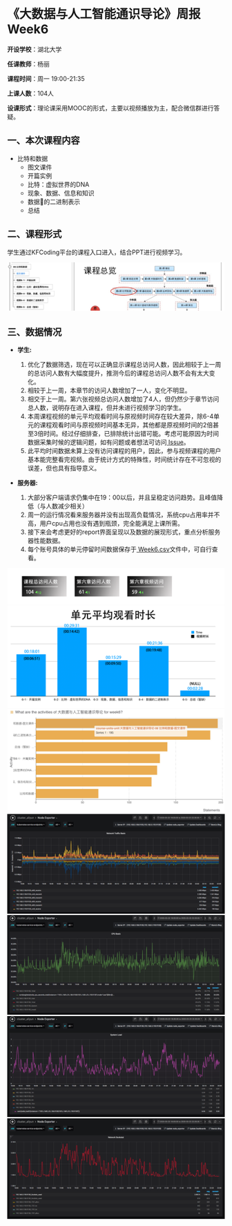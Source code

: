 《大数据与人工智能通识导论》周报 Week6
=
**开设学校**：湖北大学

**任课教师**：杨丽

**课程时间**：周一 19:00-21:35

**上课人数**：104人

**设课形式**：理论课采用MOOC的形式，主要以视频播放为主，配合微信群进行答疑。

一、本次课程内容
-

- 比特和数据
  - 图文课件
  - 开篇实例
  - 比特：虚拟世界的DNA
  - 现象、数据、信息和知识
  - 数据的二进制表示
  - 总结

二、课程形式
-

学生通过KFCoding平台的课程入口进入，结合PPT进行视频学习。

![](./Images/Week6.5.png)

三、数据情况
-

- **学生:**
  1. 优化了数据筛选，现在可以正确显示课程总访问人数，因此相较于上一周的总访问人数有大幅度提升，推测今后的课程总访问人数不会有太大变化。
  2. 相较于上一周，本章节的访问人数增加了一人，变化不明显。
  3. 相交于上一周。第六张视频总访问人数增加了4人，但仍然少于章节访问总人数，说明存在进入课程，但并未进行视频学习的学生。
  4. 本周课程视频的单元平均观看时间与原视频时间存在较大差异，除6-4单元的课程观看时间与原视频时间基本无异，其他都是原视频时间的2倍甚至3倍时间。经过仔细排查，已排除统计出错可能。考虑可能原因为时间数据采集时候的逻辑问题，如有问题或者想法可访问[ Issue](https://code.kfcoding.com/kfcampus/kfcoding-/issues/26)。
  5. 此平均时间数据未算上没有访问课程的用户，因此，参与视频课程的用户基本能完整看完视频。由于统计方式的特殊性，时间统计存在不可忽视的误差，但也具有指导意义。


- **服务器:**
  1. 大部分客户端请求仍集中在19：00以后，并且呈稳定访问趋势。且峰值降低（与人数减少相关）
  2. 周一的运行情况看来服务器并没有出现高负载情况，系统cpu占用率并不高，用户cpu占用也没有遇到瓶颈，完全能满足上课所需。
  3. 接下来会考虑更好的report界面呈现以及数据的展现形式，重点分析服务器性能数据。
  4. 每个账号具体的单元停留时间数据保存于[ Week6.csv](./scripts/Week6.csv)文件中，可自行查看。

![](./Images/Week6.7.png)
![](./Images/Week6.8.png)
![](./Images/Week6.6.png)
![](./Images/Week6.1.png)
![](./Images/Week6.2.png)
![](./Images/Week6.3.png)
![](./Images/Week6.4.png)
